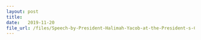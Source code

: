 ```yaml
---
layout: post
title:  
date:   2019-11-20
file_url: /files/Speech-by-President-Halimah-Yacob-at-the-President-s-Challenge-2019-Appreciation-Night-2019-11-20.pdf
---
```

